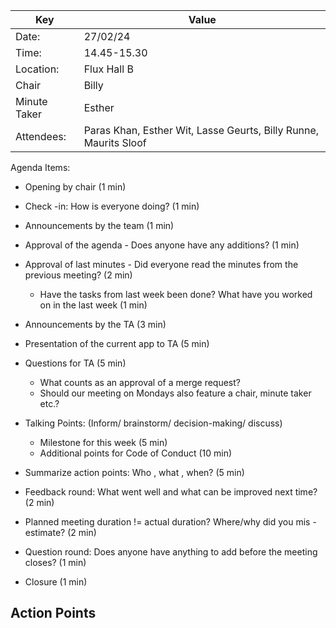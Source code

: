 | Key          | Value |
|--------------|-------|
| Date:        | 27/02/24    |
| Time:        | 14.45-15.30     |
| Location:    | Flux Hall B     |
| Chair        | Billy     |
| Minute Taker | Esther     |
| Attendees:   | Paras Khan, Esther Wit, Lasse Geurts, Billy Runne, Maurits Sloof     |

Agenda Items:
- Opening by chair (1 min)
- Check -in: How is everyone doing? (1 min)
- Announcements by the team (1 min)
- Approval of the agenda - Does anyone have any additions? (1 min)
- Approval of last minutes - Did everyone read the minutes from the previous meeting? (2 min)
    - Have the tasks from last week been done? What have you worked on in the last week (1 min)

- Announcements by the TA (3 min)
- Presentation of the current app to TA (5 min)
- Questions for TA (5 min)
    - What counts as an approval of a merge request?
    - Should our meeting on Mondays also feature a chair, minute taker etc.?

- Talking Points: (Inform/ brainstorm/ decision-making/ discuss)
    - Milestone for this week (5 min)
    - Additional points for Code of Conduct (10 min)

- Summarize action points: Who , what , when? (5 min)
- Feedback round: What went well and what can be improved next time? (2 min)
- Planned meeting duration != actual duration? Where/why did you mis -estimate? (2 min)
- Question round: Does anyone have anything to add before the meeting closes? (1 min)
- Closure (1 min)

Action Points
-
